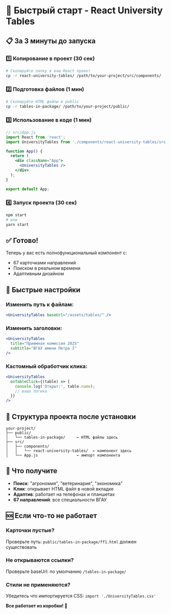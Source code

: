 # 🚀 Быстрый старт - React University Tables

## 📋 За 3 минуты до запуска

### 1️⃣ Копирование в проект (30 сек)
```bash
# Скопируйте папку в ваш React проект
cp -r react-university-tables/ /path/to/your-project/src/components/
```

### 2️⃣ Подготовка файлов (1 мин)
```bash
# Скопируйте HTML файлы в public
cp -r tables-in-package/ /path/to/your-project/public/
```

### 3️⃣ Использование в коде (1 мин)
```jsx
// src/App.js
import React from 'react';
import UniversityTables from './components/react-university-tables/src';

function App() {
  return (
    <div className="App">
      <UniversityTables />
    </div>
  );
}

export default App;
```

### 4️⃣ Запуск проекта (30 сек)
```bash
npm start
# или
yarn start
```

## ✅ Готово!
Теперь у вас есть полнофункциональный компонент с:
- 67 карточками направлений
- Поиском в реальном времени
- Адаптивным дизайном

## 🔧 Быстрые настройки

### Изменить путь к файлам:
```jsx
<UniversityTables baseUrl="/assets/tables/" />
```

### Изменить заголовки:
```jsx
<UniversityTables 
  title="Приемная комиссия 2025" 
  subtitle="ВГАУ имени Петра I"
/>
```

### Кастомный обработчик клика:
```jsx
<UniversityTables 
  onTableClick={(table) => {
    console.log('Открыт:', table.name);
    // ваша логика
  }}
/>
```

## 🎯 Структура проекта после установки
```
your-project/
├── public/
│   └── tables-in-package/     ← HTML файлы здесь
├── src/
│   ├── components/
│   │   └── react-university-tables/  ← компонент здесь
│   └── App.js                 ← импорт компонента
```

## 📱 Что получите
- **Поиск**: "агрономия", "ветеринария", "экономика"
- **Клик**: открывает HTML файл в новой вкладке  
- **Адаптив**: работает на телефонах и планшетах
- **67 направлений**: все специальности ВГАУ

## 🆘 Если что-то не работает

### Карточки пустые?
Проверьте путь: `public/tables-in-package/ff1.html` должен существовать

### Не открываются ссылки?
Проверьте baseUrl: по умолчанию `/tables-in-package/`

### Стили не применяются?
Убедитесь что импортируется CSS: `import './UniversityTables.css'`

**Все работает из коробки! 🎉**
